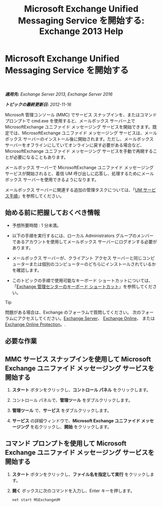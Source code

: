 ﻿---
title: 'Microsoft Exchange Unified Messaging Service を開始する: Exchange 2013 Help'
TOCTitle: Microsoft Exchange Unified Messaging Service を開始する
ms:assetid: b54008e6-172e-4435-8516-57cff740e89c
ms:mtpsurl: https://technet.microsoft.com/ja-jp/library/Bb124330(v=EXCHG.150)
ms:contentKeyID: 50555858
ms.date: 04/24/2018
mtps_version: v=EXCHG.150
ms.translationtype: HT
---

# Microsoft Exchange Unified Messaging Service を開始する

 

_**適用先:** Exchange Server 2013, Exchange Server 2016_

_**トピックの最終更新日:** 2012-11-16_

Microsoft 管理コンソール (MMC) でサービス スナップインを、またはコマンド プロンプトで cmd.exe を使用すると、メールボックス サーバー上で MicrosoftExchange ユニファイド メッセージング サービスを開始できます。既定では、MicrosoftExchange ユニファイド メッセージング サービスは、メールボックス サーバーのインストール後に開始されます。ただし、メールボックス サーバーをオフラインにしていてオンラインに戻す必要がある場合など、MicrosoftExchange ユニファイド メッセージング サービスを手動で再開することが必要になることもあります。

メールボックス サーバーで MicrosoftExchange ユニファイド メッセージング サービスが開始されると、着信 UM 呼び出しに応答し、処理するためにメールボックス サーバーを使用できるようになります。

メールボックス サーバーに関連する追加の管理タスクについては、「[UM サービス手順](um-services-procedures-exchange-2013-help.md)」を参照してください。

## 始める前に把握しておくべき情報

  - 予想所要時間 : 1 分未満。

  - 以下の手順を実行するには、ローカル Administrators グループのメンバーであるアカウントを使用してメールボックス サーバーにログオンする必要があります。

  - メールボックス サーバーが、クライアント アクセス サーバーと同じコンピューターまたは個別のコンピューターのどちらにインストールされているかを確認します。

  - このトピックの手順で使用可能なキーボード ショートカットについては、「[Exchange 管理センターのキーボード ショートカット](keyboard-shortcuts-in-the-exchange-admin-center-exchange-online-protection-help.md)」を参照してください。


> [!TIP]
> 問題がある場合は、Exchange のフォーラムで質問してください。 次のフォーラムにアクセスしてください。<A href="https://go.microsoft.com/fwlink/p/?linkid=60612">Exchange Server</A>、 <A href="https://go.microsoft.com/fwlink/p/?linkid=267542">Exchange Online</A>、 または <A href="https://go.microsoft.com/fwlink/p/?linkid=285351">Exchange Online Protection</A>。.



## 必要な作業

## MMC サービス スナップインを使用して Microsoft Exchange ユニファイド メッセージング サービスを開始する

1.  <strong>スタート</strong> ボタンをクリックし、<strong>コントロール パネル</strong> をクリックします。

2.  コントロール パネルで、<strong>管理ツール</strong> をダブルクリックします。

3.  <strong>管理ツール</strong> で、<strong>サービス</strong> をダブルクリックします。

4.  <strong>サービス</strong> の詳細ウィンドウで、<strong>Microsoft Exchange ユニファイド メッセージング</strong> を右クリックし、<strong>開始</strong> をクリックします。

## コマンド プロンプトを使用して Microsoft Exchange ユニファイド メッセージング サービスを開始する

1.  <strong>スタート</strong> ボタンをクリックし、<strong>ファイル名を指定して実行</strong> をクリックします。

2.  <strong>開く</strong> ボックスに次のコマンドを入力し、Enter キーを押します。
    
        net start MSExchangeUM


